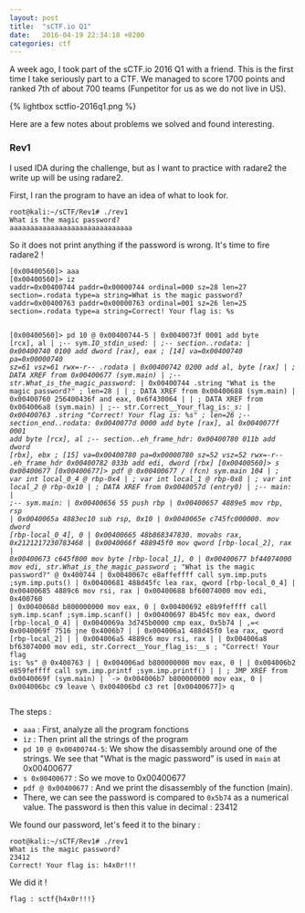 ```yaml
---
layout: post
title:  "sCTF.io Q1"
date:   2016-04-19 22:34:18 +0200
categories: ctf
---
```


A week ago, I took part of the sCTF.io 2016 Q1 with a friend. This is the first time I take seriously part to a CTF. We managed to score 1700 points and ranked 7th of about 700 teams (Funpetitor for us as we do not live in US).

{% lightbox sctfio-2016q1.png %}

Here are a few notes about problems we solved and found interesting.

### Rev1

I used IDA during the challenge, but as I want to practice with radare2 the write up will be using radare2.

First, I ran the program to have an idea of what to look for.

<div><pre class="language-bash line-numbers">
<code class="language-bash">root@kali:~/sCTF/Rev1# ./rev1
What is the magic password?
aaaaaaaaaaaaaaaaaaaaaaaaaaaaaa
</code></pre></div>

So it does not print anything if the password is wrong. It's time to fire radare2 !

<div><pre class="language-nasm line-numbers">
<code class="language-nasm">[0x00400560]> aaa
[0x00400560]> iz
vaddr=0x00400744 paddr=0x00000744 ordinal=000 sz=28 len=27 section=.rodata type=a string=What is the magic password?
vaddr=0x00400763 paddr=0x00000763 ordinal=001 sz=26 len=25 section=.rodata type=a string=Correct! Your flag is: %s

[0x00400560]> pd 10 @ 0x00400744-5
|          0x0040073f    0001           add byte [rcx], al
|          ;-- sym._IO_stdin_used:
|          ;-- section..rodata:
|          0x00400740    0100           add dword [rax], eax           ; [14] va=0x00400740 pa=0x00000740 sz=61 vsz=61 rwx=-r-- .rodata
|          0x00400742    0200           add al, byte [rax]
|          ; DATA XREF from 0x00400677 (sym.main)
|          ;-- str.What_is_the_magic_password_:
|          0x00400744     .string "What is the magic password?" ; len=28
|      |   ; DATA XREF from 0x00400688 (sym.main)
       |   0x00400760    256400436f     and eax, 0x6f430064
|      |   ; DATA XREF from 0x004006a8 (sym.main)
       |   ;-- str.Correct__Your_flag_is:__s:
       |   0x00400763     .string "Correct! Your flag is: %s" ; len=26
           ;-- section_end..rodata:
           0x0040077d    0000           add byte [rax], al
           0x0040077f    0001           add byte [rcx], al
           ;-- section..eh_frame_hdr:
           0x00400780    011b           add dword [rbx], ebx           ; [15] va=0x00400780 pa=0x00000780 sz=52 vsz=52 rwx=-r-- .eh_frame_hdr
           0x00400782    033b           add edi, dword [rbx]
[0x00400560]> s 0x00400677
[0x00400677]> pdf @ 0x00400677
/ (fcn) sym.main 104
|          ; var int local_0_4    @ rbp-0x4
|          ; var int local_1      @ rbp-0x8
|          ; var int local_2      @ rbp-0x10
|          ; DATA XREF from 0x0040057d (entry0)
|          ;-- main:
|          ;-- sym.main:
|          0x00400656    55             push rbp
|          0x00400657    4889e5         mov rbp, rsp
|          0x0040065a    4883ec10       sub rsp, 0x10
|          0x0040065e    c745fc000000.  mov dword [rbp-local_0_4], 0
|          0x00400665    48b868347830.  movabs rax, 0x2121217230783468
|          0x0040066f    488945f0       mov qword [rbp-local_2], rax
|          0x00400673    c645f800       mov byte [rbp-local_1], 0
|          0x00400677    bf44074000     mov edi, str.What_is_the_magic_password_ ; "What is the magic password?" @ 0x400744
|          0x0040067c    e8affeffff     call sym.imp.puts ;sym.imp.puts()
|          0x00400681    488d45fc       lea rax, qword [rbp-local_0_4]
|          0x00400685    4889c6         mov rsi, rax
|          0x00400688    bf60074000     mov edi, 0x400760
|          0x0040068d    b800000000     mov eax, 0
|          0x00400692    e8b9feffff     call sym.imp.scanf ;sym.imp.scanf()
|          0x00400697    8b45fc         mov eax, dword [rbp-local_0_4]
|          0x0040069a    3d745b0000     cmp eax, 0x5b74
|      ,=< 0x0040069f    7516           jne 0x4006b7
|      |   0x004006a1    488d45f0       lea rax, qword [rbp-local_2]
|      |   0x004006a5    4889c6         mov rsi, rax
|      |   0x004006a8    bf63074000     mov edi, str.Correct__Your_flag_is:__s ; "Correct! Your flag is: %s" @ 0x400763
|      |   0x004006ad    b800000000     mov eax, 0
|      |   0x004006b2    e859feffff     call sym.imp.printf ;sym.imp.printf()
|      |   ; JMP XREF from 0x0040069f (sym.main)
|      `-> 0x004006b7    b800000000     mov eax, 0
|          0x004006bc    c9             leave
\          0x004006bd    c3             ret
[0x00400677]> q
</code></pre></div>

The steps :

  - `aaa` : First, analyze all the program fonctions
  - `ìz` : Then print all the strings of the program
  - `pd 10 @ 0x00400744-5`: We show the disassembly around one of the strings. We see that "What is the magic password" is used in `main` at 0x00400677
  - `s 0x00400677` : So we move to 0x00400677
  - `pdf @ 0x00400677` : And we print the disassembly of the function (main).
  - There, we can see the password is compared to `0x5b74` as a numerical value. The password is then this value in decimal : 23412

We found our password, let's feed it to the binary :

<div><pre class="language-bash line-numbers">
<code class="language-bash">root@kali:~/sCTF/Rev1# ./rev1
What is the magic password?
23412
Correct! Your flag is: h4x0r!!!
</code></pre></div>

We did it !

`flag : sctf{h4x0r!!!}`
